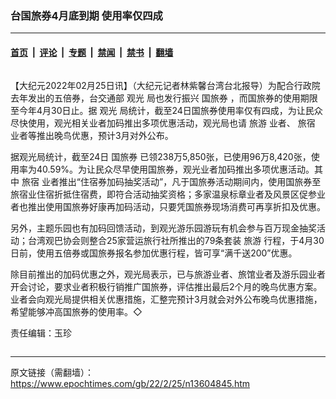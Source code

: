 ### 台国旅券4月底到期 使用率仅四成

---

#### [首页](../../../..?n13604845) &nbsp;|&nbsp; [评论](../../../../../epoch-comment?n13604845) &nbsp;|&nbsp; [专题](../../../../../epoch-special?n13604845) &nbsp;|&nbsp; [禁闻](../../../../../epoch-news?n13604845) &nbsp;|&nbsp; [禁书](../../../../../books?n13604845) &nbsp;|&nbsp; [翻墙](https://github.com/gfw-breaker/nogfw/blob/master/README.md?n13604845)


<div class="column" id="artbody" itemprop="articleBody">
 <!-- article content begin -->
 <p>
  【大纪元2022年02月25日讯】（大纪元记者林紫馨台湾台北报导）为配合行政院去年发出的五倍券，台交通部
  <ok href="https://www.epochtimes.com/gb/tag/%E8%A7%82%E5%85%89.html">
   观光
  </ok>
  局也发行振兴
  <ok href="https://www.epochtimes.com/gb/tag/%E5%9B%BD%E6%97%85%E5%88%B8.html">
   国旅券
  </ok>
  ，而国旅券的使用期限至今年4月30日止。据
  <ok href="https://www.epochtimes.com/gb/tag/%E8%A7%82%E5%85%89.html">
   观光
  </ok>
  局统计，截至24日国旅券使用率仅有四成，为让民众尽快使用，观光相关业者加码推出多项优惠活动，观光局也请
  <ok href="https://www.epochtimes.com/gb/tag/%E6%97%85%E6%B8%B8.html">
   旅游
  </ok>
  业者、
  <ok href="https://www.epochtimes.com/gb/tag/%E6%97%85%E5%AE%BF.html">
   旅宿
  </ok>
  业者等推出晚鸟优惠，预计3月对外公布。
 </p>
 <p>
  据观光局统计，截至24日
  <ok href="https://www.epochtimes.com/gb/tag/%E5%9B%BD%E6%97%85%E5%88%B8.html">
   国旅券
  </ok>
  已领238万5,850张，已使用96万8,420张，使用率为40.59%。为让民众尽早使用国旅券，观光业者加码推出多项优惠活动。其中
  <ok href="https://www.epochtimes.com/gb/tag/%E6%97%85%E5%AE%BF.html">
   旅宿
  </ok>
  业者推出“住宿券加码抽奖活动”，凡于国旅券活动期间内，使用国旅券至旅宿业住宿折抵住宿费，即符合活动抽奖资格；多家温泉标章业者及风景区促参业者也推出使用国旅券好康再加码活动，只要凭国旅券现场消费可再享折扣及优惠。
 </p>
 <p>
  另外，主题乐园也有加码回馈活动，到观光游乐园游玩有机会参与百万现金抽奖活动；台湾观巴协会则整合25家营运旅行社所推出的79条套装
  <ok href="https://www.epochtimes.com/gb/tag/%E6%97%85%E6%B8%B8.html">
   旅游
  </ok>
  行程，于4月30日前，使用五倍券或国旅券报名参加优惠行程，皆可享“满千送200”优惠。
 </p>
 <p>
  除目前推出的加码优惠之外，观光局表示，已与旅游业者、旅馆业者及游乐园业者开会讨论，要求业者积极行销推广国旅券，评估推出最后2个月的晚鸟优惠方案。业者会向观光局提供相关优惠措施，汇整完预计3月就会对外公布晚鸟优惠措施，希望能够冲高国旅券的使用率。◇
 </p>
 <p>
  责任编辑：玉珍
 </p>
 <!-- article content end -->
</div>


---

原文链接（需翻墙）：https://www.epochtimes.com/gb/22/2/25/n13604845.htm